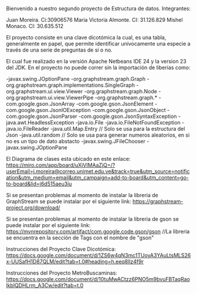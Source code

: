 Bienvenido a nuestro segundo proyecto de Estructura de datos. Integrantes:

Juan Moreira. Ci:30906576
Maria Victoria Almonte. CI: 31.126.829 
Mishel Monaco. CI: 30.635.512

El proyecto consiste en una clave dicotómica la cual, es una tabla, generalmente en papel, que permite identificar unívocamente una especie a través de una serie de preguntas de sí o no.

El cual fue realizado en la versión Apache Netbeans IDE 24 y la version 23 del JDK. En el proyecto no puede correr sin la importación de liberias como:

-javax.swing.JOptionPane
-org.graphstream.graph.Graph
-org.graphstream.graph.implementations.SingleGraph
-org.graphstream.ui.view.Viewer
-org.graphstream.graph.Node
-org.graphstream.ui.view.ViewerPipe
-org.graphstream.graph.*
-com.google.gson.JsonArray
-com.google.gson.JsonElement
-com.google.gson.JsonIOException
-com.google.gson.JsonObject
-com.google.gson.JsonParser
-com.google.gson.JsonSyntaxException
-java.awt.HeadlessException
-java.io.File
-java.io.FileNotFoundException
-java.io.FileReader
-java.util.Map.Entry // Solo se usa para la estructura del Json
-java.util.random // Solo se usa para generar numeros aleatorios, en si no es un tipo de dato abstacto
-javax.swing.JFileChooser
-javax.swing.JOptionPane

El Diagrama de clases esta ubicado en este enlace: https://miro.com/app/board/uXjVIMAaZjQ=/?userEmail=j.moreira@correo.unimet.edu.ve&track=true&utm_source=notification&utm_medium=email&utm_campaign=add-to-board&utm_content=go-to-board&lid=j6d515aeu3iu

Si se presentan problemas al momento de instalar la libreria de GraphStream se puede instalar por el siguiente link: https://graphstream-project.org/download/

Si se presentan problemas al momento de instalar la libreria de gson se puede instalar por el siguiente link: https://mvnrepository.com/artifact/com.google.code.gson/gson
//La libreria se encuentra en la sección de Tags con el nombre de "gson"

Instrucciones del Proyecto Clave Dicotómica: https://docs.google.com/document/d/1ZS6w4qN3mc1TUoyA3YAuLtsMLS26x-UUSafH1D87QLM/edit?tab=t.0#heading=h.eeq8llz4f9r

Instrucciones del Proyecto MetroBuscaminas: https://docs.google.com/document/d/10tuMwACtzz6PNO5m9bvuFBTaqRaolkblQDHLrm_A3Cw/edit?tab=t.0
